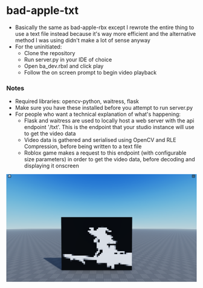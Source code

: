 # bad-apple-txt

- Basically the same as bad-apple-rbx except I rewrote the entire thing to use a text file instead because it's way more efficient and the alternative method I was using didn't make a lot of sense anyway
- For the uninitiated:
  - Clone the repository
  - Run server.py in your IDE of choice
  - Open ba_dev.rbxl and click play
  - Follow the on screen prompt to begin video playback

### Notes

- Required libraries: opencv-python, waitress, flask
- Make sure you have these installed before you attempt to run server.py
- For people who want a technical explanation of what's happening:
  - Flask and waitress are used to locally host a web server with the api endpoint '/txt'. This is the endpoint that your studio instance will use to get the video data
  - Video data is gathered and serialised using OpenCV and RLE Compression, before being written to a text file
  - Roblox game makes a request to this endpoint (with configurable size parameters) in order to get the video data, before decoding and displaying it onscreen


![](Thumbnail.png)
